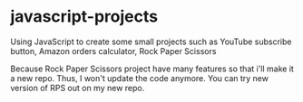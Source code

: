 # javascript-projects
Using JavaScript to create some small projects such as YouTube subscribe button, Amazon orders calculator, Rock Paper Scissors

Because Rock Paper Scissors project have many features so that i'll make it a new repo. Thus, I won't update the code anymore.
You can try new version of RPS out on my new repo.
